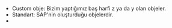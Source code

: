 - Custom obje: Bizim yaptığımız baş harfi z ya da y olan objeler.
- Standart: SAP'nin oluşturduğu objelerdir.
- 